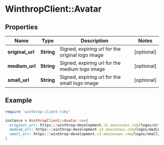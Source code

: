 # WinthropClient::Avatar

## Properties

| Name | Type | Description | Notes |
| ---- | ---- | ----------- | ----- |
| **original_url** | **String** | Signed, expiring url for the original logo image | [optional] |
| **medium_url** | **String** | Signed, expiring url for the medium logo image | [optional] |
| **small_url** | **String** | Signed, expiring url for the small logo image | [optional] |

## Example

```ruby
require 'winthrop-client-ruby'

instance = WinthropClient::Avatar.new(
  original_url: https://winthrop-development.s3.amazonaws.com/logos/original/1836339699/Alabama_Crimson_Tide.gif?X-Amz-Algorithm&#x3D;AWS4-HMAC-SHA256&amp;X-Amz-Credential&#x3D;AKIA2AOM4MHPY54WAI5M%2F20230628%2Fus-east-1%2Fs3%2Faws4_request&amp;X-Amz-Date&#x3D;20230628T205207Z&amp;X-Amz-Expires&#x3D;10&amp;X-Amz-SignedHeaders&#x3D;host&amp;X-Amz-Signature&#x3D;048b817de488c6f8517b260f3494555236ee7593720d7a7695a43e7e320f262c,
  medium_url: https://winthrop-development.s3.amazonaws.com/logos/medium/1836339699/Alabama_Crimson_Tide.gif,
  small_url: https://winthrop-development.s3.amazonaws.com/logos/small/1836339699/Alabama_Crimson_Tide.gif
)
```


